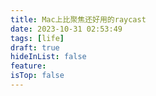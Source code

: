 ```yaml
---
title: Mac上比聚焦还好用的raycast
date: 2023-10-31 02:53:49
tags: [life]
draft: true
hideInList: false
feature: 
isTop: false
---
```





<!--more-->